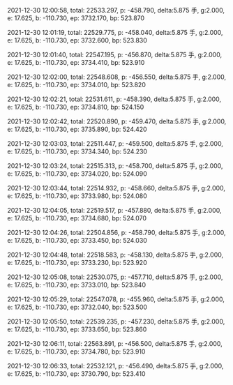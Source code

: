 2021-12-30 12:00:58, total: 22533.297, p: -458.790, delta:5.875 手, g:2.000, e: 17.625, b: -110.730, ep: 3732.170, bp: 523.870

2021-12-30 12:01:19, total: 22529.775, p: -458.040, delta:5.875 手, g:2.000, e: 17.625, b: -110.730, ep: 3732.600, bp: 523.830

2021-12-30 12:01:40, total: 22547.195, p: -456.870, delta:5.875 手, g:2.000, e: 17.625, b: -110.730, ep: 3734.410, bp: 523.910

2021-12-30 12:02:00, total: 22548.608, p: -456.550, delta:5.875 手, g:2.000, e: 17.625, b: -110.730, ep: 3734.010, bp: 523.820

2021-12-30 12:02:21, total: 22531.611, p: -458.390, delta:5.875 手, g:2.000, e: 17.625, b: -110.730, ep: 3734.810, bp: 524.150

2021-12-30 12:02:42, total: 22520.890, p: -459.470, delta:5.875 手, g:2.000, e: 17.625, b: -110.730, ep: 3735.890, bp: 524.420

2021-12-30 12:03:03, total: 22511.447, p: -459.500, delta:5.875 手, g:2.000, e: 17.625, b: -110.730, ep: 3734.340, bp: 524.230

2021-12-30 12:03:24, total: 22515.313, p: -458.700, delta:5.875 手, g:2.000, e: 17.625, b: -110.730, ep: 3734.020, bp: 524.090

2021-12-30 12:03:44, total: 22514.932, p: -458.660, delta:5.875 手, g:2.000, e: 17.625, b: -110.730, ep: 3733.980, bp: 524.080

2021-12-30 12:04:05, total: 22519.517, p: -457.880, delta:5.875 手, g:2.000, e: 17.625, b: -110.730, ep: 3734.680, bp: 524.070

2021-12-30 12:04:26, total: 22504.856, p: -458.790, delta:5.875 手, g:2.000, e: 17.625, b: -110.730, ep: 3733.450, bp: 524.030

2021-12-30 12:04:48, total: 22518.583, p: -458.130, delta:5.875 手, g:2.000, e: 17.625, b: -110.730, ep: 3733.230, bp: 523.920

2021-12-30 12:05:08, total: 22530.075, p: -457.710, delta:5.875 手, g:2.000, e: 17.625, b: -110.730, ep: 3733.010, bp: 523.840

2021-12-30 12:05:29, total: 22547.078, p: -455.960, delta:5.875 手, g:2.000, e: 17.625, b: -110.730, ep: 3732.040, bp: 523.500

2021-12-30 12:05:50, total: 22539.235, p: -457.230, delta:5.875 手, g:2.000, e: 17.625, b: -110.730, ep: 3733.650, bp: 523.860

2021-12-30 12:06:11, total: 22563.891, p: -456.500, delta:5.875 手, g:2.000, e: 17.625, b: -110.730, ep: 3734.780, bp: 523.910

2021-12-30 12:06:33, total: 22532.121, p: -456.490, delta:5.875 手, g:2.000, e: 17.625, b: -110.730, ep: 3730.790, bp: 523.410
